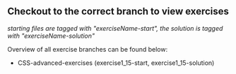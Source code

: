## Checkout to the correct branch to view exercises 
_starting files are tagged with "exerciseName-start", the solution is tagged with "exerciseName-solution"_

Overview of all exercise branches can be found below:

- CSS-advanced-exercises (exercise1_15-start, exercise1_15-solution)

